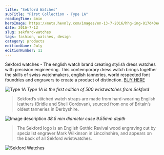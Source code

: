 ```yaml
---
title: "Sekford Watches"
subTitle: "First Collection - Type 1A"
readingTime: 4min
heroImage: https://meta.hevnly.com/images/on-13-7-2016/hhg-img-817d43ed-b02d-42fb-9ab7-09be086775d1.png
date: 2016-7-13
slug: sekford-watches
tags: fashion, watches, design
category: products
editionName: July
editionNumber: 11
---
```


Sekford watches - The english watch brand creating stylish dress watches with precision engineering. This contemporary dress watch brings together the skills of swiss watchmakers, english tanneries, world respected font foundries and engravers to create a product of distinction. [BUY HERE](http://www.sekford.com/)

![Type 1A](https://meta.hevnly.com/images/on-13-7-2016/hhg-img-cffceda5-1c2f-44d4-b9c0-65f3d486de0b.png)
*Type 1A is the first edition of 500 wristwatches from Sekford*

>Sekford’s stitched watch straps are made from hard-wearing English leathers (Bridle and Shell Cordovan), sourced from one of Britain’s oldest tanneries in Derbyshire.

![Image description](https://meta.hevnly.com/images/on-13-7-2016/hhg-img-40e56f1e-cd1a-4408-8abf-d6e44a73097d.png)
*38.5 mm diameter case 9.55mm depth*

>The Sekford logo is an English Gothic Revival wood engraving cut by specialist engraver Mark Wilkinson in Lincolnshire, and appears on the back of all Sekford wristwatches.

![Sekford Watches](https://meta.hevnly.com/images/on-13-7-2016/hhg-img-28b52ab2-cfb1-4861-9bf0-82d3cd1516e3.png)
